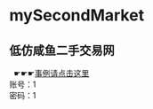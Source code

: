 # mySecondMarket
## 低仿咸鱼二手交易网
&nbsp;&nbsp;☛☛☛[事例请点击这里](http://www.somessthat.xyz:8765/mySecondMarket)<br>
账号：1<br>
密码：1<br>
